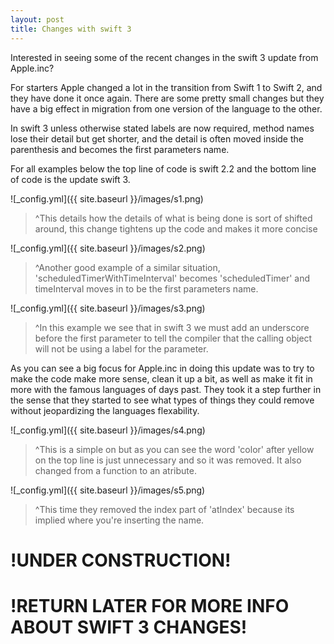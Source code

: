 ```yaml
---
layout: post
title: Changes with swift 3
---
```


Interested in seeing some of the recent changes in the swift 3 update from Apple.inc?

For starters Apple changed a lot in the transition from Swift 1 to Swift 2, and they have done it once again. There are some pretty small changes but they have a big effect in migration from one version of the language to the other.

In swift 3 unless otherwise stated labels are now required, method names lose their detail but get shorter, and the detail is often moved inside the parenthesis and becomes the first parameters name.

For all examples below the top line of code is swift 2.2 and the bottom line of code is the update swift 3.

![_config.yml]({{ site.baseurl }}/images/s1.png)

>^This details how the details of what is being done is sort of shifted around, this change tightens up the code and makes it more concise

![_config.yml]({{ site.baseurl }}/images/s2.png)

>^Another good example of a similar situation, 'scheduledTimerWithTimeInterval' becomes 'scheduledTimer' and timeInterval moves in to be the first parameters name.

![_config.yml]({{ site.baseurl }}/images/s3.png)

>^In this example we see that in swift 3 we must add an underscore before the first parameter to tell the compiler that the calling object will not be using a label for the parameter.
 
 As you can see a big focus for Apple.inc in doing this update was to try to make the code make more sense, clean it up a bit, as well as make it fit in more with the famous languages of days past. They took it a step further in the sense that they started to see what types of things they could remove without jeopardizing the languages flexability.
 
 ![_config.yml]({{ site.baseurl }}/images/s4.png)

>^This is a simple on but as you can see the word 'color' after yellow on the top line is just unnecessary and so it was removed. It also changed from a function to an atribute.
 
![_config.yml]({{ site.baseurl }}/images/s5.png)

>^This time they removed the index part of 'atIndex' because its implied where you're inserting the name.



# !UNDER CONSTRUCTION!
# !RETURN LATER FOR MORE INFO ABOUT SWIFT 3 CHANGES!
